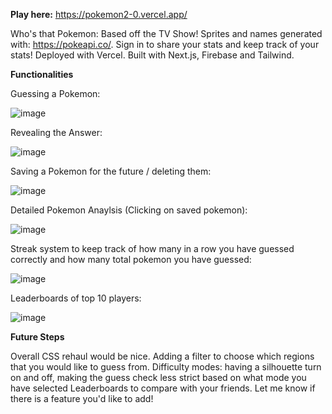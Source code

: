 **Play here:**
https://pokemon2-0.vercel.app/

Who's that Pokemon: Based off the TV Show!
Sprites and names generated with: https://pokeapi.co/.
Sign in to share your stats and keep track of your stats!
Deployed with Vercel.
Built with Next.js, Firebase and Tailwind.

**Functionalities**

Guessing a Pokemon:

![image](https://github.com/elyknehc/Pokemon2.0/assets/94413491/4afd42df-1822-4421-9025-020d7c561f15)

Revealing the Answer:

![image](https://github.com/elyknehc/Pokemon2.0/assets/94413491/1e09d317-374a-49f8-a2d7-9129539b8115)

Saving a Pokemon for the future / deleting them:

![image](https://github.com/elyknehc/Pokemon2.0/assets/94413491/0ae54cd3-77f5-4c04-a2c6-5d05649906b1)

Detailed Pokemon Anaylsis (Clicking on saved pokemon): 

![image](https://github.com/elyknehc/WhosThatPokemon/assets/94413491/6855906e-d71a-499e-9399-764e29a92fc6)

Streak system to keep track of how many in a row you have guessed correctly and how many total pokemon you have guessed:

![image](https://github.com/elyknehc/WhosThatPokemon/assets/94413491/8775854a-b653-43b5-90aa-9ca683eb299d)

Leaderboards of top 10 players:

![image](https://github.com/elyknehc/WhosThatPokemon/assets/94413491/177b08e0-323e-4d3e-9eb1-575e6fa27319)

**Future Steps**

Overall CSS rehaul would be nice.
Adding a filter to choose which regions that you would like to guess from.
Difficulty modes: having a silhouette turn on and off, making the guess check less strict based on what mode you have selected
Leaderboards to compare with your friends.
Let me know if there is a feature you'd like to add!


